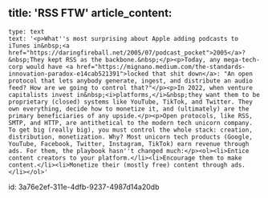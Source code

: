 title: 'RSS FTW'
article_content:
  -
    type: text
    text: '<p>What''s most surprising about Apple adding podcasts to iTunes in&nbsp;<a href="https://daringfireball.net/2005/07/podcast_pocket">2005</a>?&nbsp;They kept RSS as the backbone.&nbsp;</p><p>Today, any mega-tech-corp would have <a href="https://mignano.medium.com/the-standards-innovation-paradox-e14cab521391">locked that shit down</a>: "An open protocol that lets anybody generate, ingest, and distribute an audio feed? How are we going to control that?"</p><p>In 2022, when venture capitalists invest in&nbsp;<i>platforms,</i>&nbsp;they want them to be proprietary (closed) systems like YouTube, TikTok, and Twitter. They own everything, decide how to monetize it, and (ultimately) are the primary beneficiaries of any upside.</p><p>Open protocols, like RSS, SMTP, and HTTP, are antithetical to the modern tech unicorn company. To get big (really big), you must control the whole stack: creation, distribution, monetization. Why? Most unicorn tech products (Google, YouTube, Facebook, Twitter, Instagram, TikTok) earn revenue through ads. For them, the playbook hasn''t changed much:</p><ol><li>Entice content creators to your platform.</li><li>Encourage them to make content.</li><li>Monetize their (mostly free) content through ads.</li></ol>'
id: 3a76e2ef-311e-4dfb-9237-4987d14a20db
